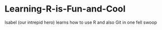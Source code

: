 # Learning-R-is-Fun-and-Cool
Isabel (our intrepid hero) learns how to use R and also Git in one fell swoop
